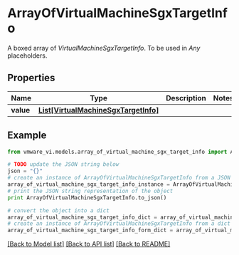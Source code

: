 # ArrayOfVirtualMachineSgxTargetInfo

A boxed array of *VirtualMachineSgxTargetInfo*. To be used in *Any* placeholders. 

## Properties
Name | Type | Description | Notes
------------ | ------------- | ------------- | -------------
**value** | [**List[VirtualMachineSgxTargetInfo]**](VirtualMachineSgxTargetInfo.md) |  | 

## Example

```python
from vmware_vi.models.array_of_virtual_machine_sgx_target_info import ArrayOfVirtualMachineSgxTargetInfo

# TODO update the JSON string below
json = "{}"
# create an instance of ArrayOfVirtualMachineSgxTargetInfo from a JSON string
array_of_virtual_machine_sgx_target_info_instance = ArrayOfVirtualMachineSgxTargetInfo.from_json(json)
# print the JSON string representation of the object
print ArrayOfVirtualMachineSgxTargetInfo.to_json()

# convert the object into a dict
array_of_virtual_machine_sgx_target_info_dict = array_of_virtual_machine_sgx_target_info_instance.to_dict()
# create an instance of ArrayOfVirtualMachineSgxTargetInfo from a dict
array_of_virtual_machine_sgx_target_info_form_dict = array_of_virtual_machine_sgx_target_info.from_dict(array_of_virtual_machine_sgx_target_info_dict)
```
[[Back to Model list]](../README.md#documentation-for-models) [[Back to API list]](../README.md#documentation-for-api-endpoints) [[Back to README]](../README.md)


